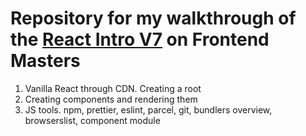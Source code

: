 # Repository for my walkthrough of the [React Intro V7](https://frontendmasters.com/courses/complete-react-v7) on Frontend Masters

1. Vanilla React through CDN. Creating a root 
2. Creating components and rendering them
3. JS tools. npm, prettier, eslint, parcel, git, bundlers overview, browserslist, component module 